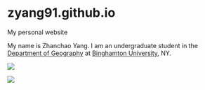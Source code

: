 # zyang91.github.io
My personal website

My name is Zhanchao Yang. I am an undergraduate student in the [Department of Geography](https://www.binghamton.edu/geography/) at [Binghamton University](https://www.binghamton.edu/), NY.


![](https://upload.wikimedia.org/wikipedia/commons/thumb/f/f9/Physical_World_Map.svg/440px-Physical_World_Map.svg.png)

![](https://media.tenor.com/dY7TcEnLsjYAAAAd/geography-geography-now.gif)